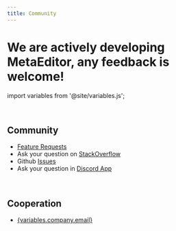 ```yaml
---
title: Community
---
```

# We are actively developing MetaEditor, any feedback is welcome!


import variables from '@site/variables.js';

<br />

## Community


<ul>
  <li>
    <a href="/feature-requests/">
      Feature Requests
    </a>
  </li>
  <li>
    Ask your question on <a href={variables.contacts.stackoverflowUrl}>StackOverflow</a>
  </li>
  <li>
    Github <a href={variables.repo.issues}>Issues</a>
  </li>
  <li>
    Ask your question in <a href={variables.contacts.discordUrl}>Discord App</a>
  </li>
</ul>

<br />

## Cooperation

<ul>
  <li>
    <a href={"mailto:"+variables.company.email}>{variables.company.email}</a>
  </li>
</ul>
